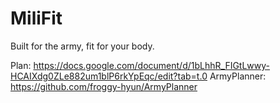 # MiliFit
Built for the army, fit for your body.

Plan: https://docs.google.com/document/d/1bLhhR_FIGtLwwy-HCAIXdg0ZLe882um1blP6rkYpEqc/edit?tab=t.0
ArmyPlanner: https://github.com/froggy-hyun/ArmyPlanner
